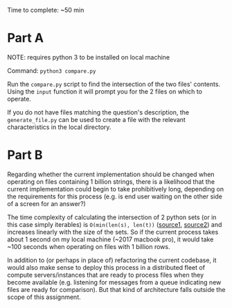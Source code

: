 Time to complete: ~50 min

# Part A

NOTE: requires python 3 to be installed on local machine

Command: `python3 compare.py`

Run the `compare.py` script to find the intersection of the two files' contents. Using the `input` function it will prompt you for the 2 files on which to operate.

If you do not have files matching the question's description, the `generate_file.py` can be used to create a file with the relevant characteristics in the local directory.

# Part B

Regarding whether the current implementation should be changed when operating on files containing 1 billion strings, there is a likelihood that the current implementation could begin to take prohibitively long, depending on the requirements for this process (e.g. is end user waiting on the other side of a screen for an answer?)

The time complexity of calculating the intersection of 2 python sets (or in this case simply iterables) is `O(min(len(s), len(t))` ([source1](https://wiki.python.org/moin/TimeComplexity), [source2](https://www.geeksforgeeks.org/internal-working-of-set-in-python/)) and increases linearly with the size of the sets. So if the current process takes about 1 second on my local machine (~2017 macbook pro), it would take ~100 seconds when operating on files with 1 billion rows.

In addition to (or perhaps in place of) refactoring the current codebase, it would also make sense to deploy this process in a distributed fleet of compute servers/instances that are ready to process files when they become available (e.g. listening for messages from a queue indicating new files are ready for comparison). But that kind of architecture falls outside the scope of this assignment.